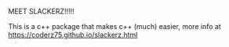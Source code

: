 MEET SLACKERZ!!!!!

This is a c++ package that makes c++ (much) easier, more info at https://coderz75.github.io/slackerz.html
